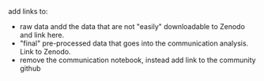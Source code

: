 add links to:
- raw data andd the data that are not "easily" downloadable to Zenodo and link here.
- "final" pre-processed data that goes into the communication analysis. Link to Zenodo.
- remove the communication notebook, instead add link to the community github
